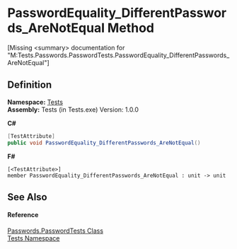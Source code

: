 # PasswordEquality_DifferentPasswords_AreNotEqual Method


\[Missing &lt;summary&gt; documentation for "M:Tests.Passwords.PasswordTests.PasswordEquality_DifferentPasswords_AreNotEqual"\]



## Definition
**Namespace:** <a href="N_Tests.md">Tests</a>  
**Assembly:** Tests (in Tests.exe) Version: 1.0.0

**C#**
``` C#
[TestAttribute]
public void PasswordEquality_DifferentPasswords_AreNotEqual()
```
**F#**
``` F#
[<TestAttribute>]
member PasswordEquality_DifferentPasswords_AreNotEqual : unit -> unit 
```



## See Also


#### Reference
<a href="T_Tests_Passwords_PasswordTests.md">Passwords.PasswordTests Class</a>  
<a href="N_Tests.md">Tests Namespace</a>  
